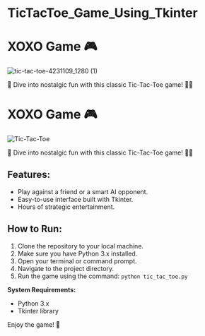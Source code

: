 # TicTacToe_Game_Using_Tkinter
# XOXO Game 🎮

![tic-tac-toe-4231109_1280 (1)](https://github.com/MrAkash920/TicTacToe_Game_Using_Tkinter/assets/112510755/9fa342ad-d821-4d0a-92db-5373f14fd5bc)


🚀 Dive into nostalgic fun with this classic Tic-Tac-Toe game! 🤖💥
# XOXO Game 🎮

![Tic-Tac-Toe](https://your-image-url.com)

🚀 Dive into nostalgic fun with this classic Tic-Tac-Toe game! 🤖💥

## Features:
- Play against a friend or a smart AI opponent.
- Easy-to-use interface built with Tkinter.
- Hours of strategic entertainment.

## How to Run:
1. Clone the repository to your local machine.
2. Make sure you have Python 3.x installed.
3. Open your terminal or command prompt.
4. Navigate to the project directory.
5. Run the game using the command: `python tic_tac_toe.py`


**System Requirements:**
- Python 3.x
- Tkinter library

Enjoy the game! 🎉
